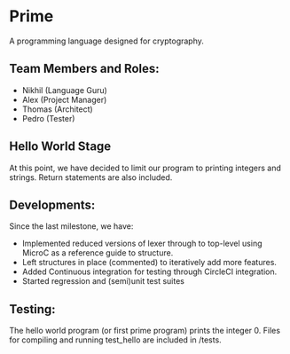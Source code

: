 # Prime
A programming language designed for cryptography. 

## Team Members and Roles:
- Nikhil (Language Guru)
- Alex (Project Manager)
- Thomas (Architect)
- Pedro (Tester)

## Hello World Stage
At this point, we have decided to limit our program to printing integers and strings. 
Return statements are also included.

## Developments:
Since the last milestone, we have: 
- Implemented reduced versions of lexer through to top-level using MicroC as a reference guide to structure.
- Left structures in place (commented) to iteratively add more features.
- Added Continuous integration for testing through CircleCI integration.
- Started regression and (semi)unit test suites

## Testing:
The hello world program (or first prime program) prints the integer 0. Files for compiling and running test_hello are included in /tests.
